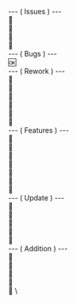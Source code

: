 --- ( Issues ) --- \
🔽 \
🔽 \
🔽 \
💭 \
--- ( Bugs ) --- \
🆗 \
--- ( Rework ) --- \
🔽 \
🔽 \
🔽 \
🔽 \
🔽 \
💭 \
--- ( Features ) --- \
🔽 \
🔽 \
💭 \
💭 \
💭 \
💭 \
💭 \
--- ( Update ) --- \
🔽 \
🔽 \
🔽 \
🔽 \
💭 \
--- ( Addition ) --- \
🔽 \
🔽 \
🔽 \
🔽 \
💭 \



<!--
[COPY & PASTE THIS]

TODO Copy Paste

⚠️ important
❗️ unfinished
❓ not able to finish
❔ dont understand
‼️ needs to be started 
⁉️ unfinished + cant finish
✅ finished
❌ doesnt work
⭕️ in progress
🛑 contributes in hold
🆘 not found file, deleted
💢 frustrating
🆗 works + (un)finished.
🆕 new feature + finished
🔽 listed
🔜 feature coming soon
💭 ideas
💬 comment
📢 announcement (to evry1)
📣 alert (to contributers)
🃏 (currupted)
🚩 to be fixed/added
🏳️ gave up.

★

◡̈

✰ ✰ ✰ ✰

☁︎ ☁︎

↳ ❝ [] ¡! ❞

ᯓ★

>ᴗ<

╰┈➤

「 ✦ 𝐍𝐚𝐦𝐞 ✦ 」

ᶻ 𝗓 𐰁 .ᐟ

シ

- ͙۪۪̥˚┊❛ ❜┊˚͙۪۪̥◌

・┆✦ʚ♡ɞ✦ ┆・

ᐢᗜᐢ

⋆ ༺Ƹ★ (ꐦ ◣‸◢) ★ Ʒ༻ ⋆

(｡>﹏<)

(𓌻‸𓌻) ᴜɢʜ.

૮₍˶Ó﹏Ò ⑅₎ა
𓊆 𓊇 𓊈 𓊉 𓉘 𓉝 𓈖
( ｡ •̀ ᴖ •́ ｡)
(つ╥﹏╥)つ

/ᐠ > ˕ <マ ૮₍˃̵֊ ˂̵ ₎ა

𓌉◯𓇋

ᐢ..ᐢ




-->
